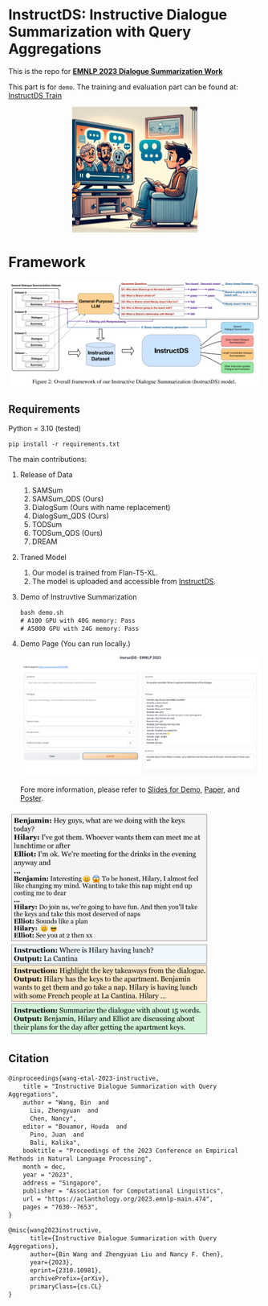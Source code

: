 # InstructDS: Instructive Dialogue Summarization with Query Aggregations

This is the repo for **[EMNLP 2023 Dialogue Summarization Work](https://arxiv.org/abs/2310.10981)**

This part is for `demo`. The training and evaluation part can be found at: [InstructDS Train](https://github.com/BinWang28/InstructDS_train)


<p align="center">
  <img src="content/dialogue_summarization.png" width="250">
</p>

# Framework

<p align="center">
<img src="content/framework.png" width="700">
</p>

## Requirements
Python = 3.10 (tested)
```
pip install -r requirements.txt
```


The main contributions:
1. Release of Data
   1. SAMSum
   2. SAMSum_QDS (Ours)
   3. DialogSum (Ours with name replacement)
   4. DialogSum_QDS (Ours)
   5. TODSum
   6. TODSum_QDS (Ours)
   7. DREAM


2. Traned Model
   1. Our model is trained from Flan-T5-XL.
   2. The model is uploaded and accessible from [InstructDS](https://huggingface.co/binwang/InstructDS/blob/main/README.md).


3. Demo of Instruvtive Summarization
   ```
   bash demo.sh
   # A100 GPU with 40G memory: Pass
   # A5000 GPU with 24G memory: Pass
   ```

4. Demo Page (You can run locally.)

   <img src="content/demo_figure.png" width="700">


   Fore more information, please refer to [Slides for Demo](content/demo_slides.pdf), [Paper](https://arxiv.org/abs/2310.10981), and [Poster](content/poster.pdf).


<img src="content/example.png" width="400">


## Citation
```
@inproceedings{wang-etal-2023-instructive,
    title = "Instructive Dialogue Summarization with Query Aggregations",
    author = "Wang, Bin  and
      Liu, Zhengyuan  and
      Chen, Nancy",
    editor = "Bouamor, Houda  and
      Pino, Juan  and
      Bali, Kalika",
    booktitle = "Proceedings of the 2023 Conference on Empirical Methods in Natural Language Processing",
    month = dec,
    year = "2023",
    address = "Singapore",
    publisher = "Association for Computational Linguistics",
    url = "https://aclanthology.org/2023.emnlp-main.474",
    pages = "7630--7653",
}
```

```
@misc{wang2023instructive,
      title={Instructive Dialogue Summarization with Query Aggregations}, 
      author={Bin Wang and Zhengyuan Liu and Nancy F. Chen},
      year={2023},
      eprint={2310.10981},
      archivePrefix={arXiv},
      primaryClass={cs.CL}
}
```
